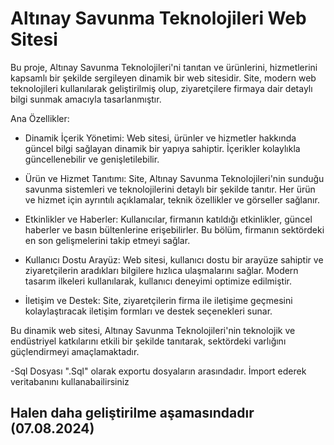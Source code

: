 <h1>Altınay Savunma Teknolojileri Web Sitesi</h1>
Bu proje, Altınay Savunma Teknolojileri'ni tanıtan ve ürünlerini, hizmetlerini kapsamlı bir şekilde sergileyen dinamik bir web sitesidir. Site, modern web teknolojileri kullanılarak geliştirilmiş olup, ziyaretçilere firmaya dair detaylı bilgi sunmak amacıyla tasarlanmıştır.

Ana Özellikler:

- Dinamik İçerik Yönetimi: Web sitesi, ürünler ve hizmetler hakkında güncel bilgi sağlayan dinamik bir yapıya sahiptir. İçerikler kolaylıkla güncellenebilir ve genişletilebilir.

- Ürün ve Hizmet Tanıtımı: Site, Altınay Savunma Teknolojileri'nin sunduğu savunma sistemleri ve teknolojilerini detaylı bir şekilde tanıtır. Her ürün ve hizmet için ayrıntılı açıklamalar, teknik özellikler ve görseller sağlanır.

- Etkinlikler ve Haberler: Kullanıcılar, firmanın katıldığı etkinlikler, güncel haberler ve basın bültenlerine erişebilirler. Bu bölüm, firmanın sektördeki en son gelişmelerini takip etmeyi sağlar.
  
- Kullanıcı Dostu Arayüz: Web sitesi, kullanıcı dostu bir arayüze sahiptir ve ziyaretçilerin aradıkları bilgilere hızlıca ulaşmalarını sağlar. Modern tasarım ilkeleri kullanılarak, kullanıcı deneyimi optimize edilmiştir.
  
- İletişim ve Destek: Site, ziyaretçilerin firma ile iletişime geçmesini kolaylaştıracak iletişim formları ve destek seçenekleri sunar.
  
Bu dinamik web sitesi, Altınay Savunma Teknolojileri'nin teknolojik ve endüstriyel katkılarını etkili bir şekilde tanıtarak, sektördeki varlığını güçlendirmeyi amaçlamaktadır.

-Sql Dosyası ".Sql" olarak exportu dosyaların arasındadır. İmport ederek veritabanını kullanabailirsiniz


<h2>Halen daha geliştirilme aşamasındadır (07.08.2024)</h2>

